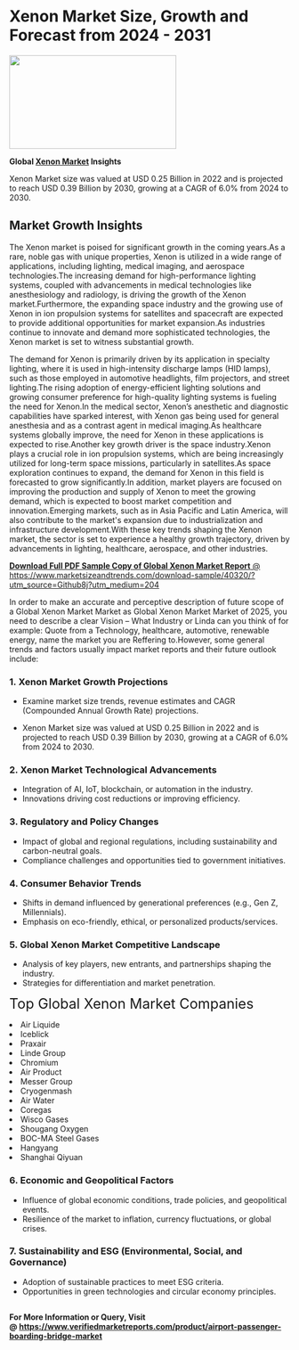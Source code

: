 <H1>Xenon Market Size, Growth and Forecast from 2024 - 2031</H1><img class="aligncenter size-medium wp-image-584254" src="https://thirdeyenews.in/wp-content/uploads/2024/09/Global-Market-Research-300x168.jpeg" alt="" width="300" height="168" /><p><strong>Global&nbsp;<a href="https://www.marketsizeandtrends.com/download-sample/40320/?utm_source=Github8j?utm_medium=204">Xenon Market</a> Insights</strong></p><p>Xenon Market size was valued at USD 0.25 Billion in 2022 and is projected to reach USD 0.39 Billion by 2030, growing at a CAGR of 6.0% from 2024 to 2030.</p><p><h2>Market Growth Insights</h2> <p>The Xenon market is poised for significant growth in the coming years.As a rare, noble gas with unique properties, Xenon is utilized in a wide range of applications, including lighting, medical imaging, and aerospace technologies.The increasing demand for high-performance lighting systems, coupled with advancements in medical technologies like anesthesiology and radiology, is driving the growth of the Xenon market.Furthermore, the expanding space industry and the growing use of Xenon in ion propulsion systems for satellites and spacecraft are expected to provide additional opportunities for market expansion.As industries continue to innovate and demand more sophisticated technologies, the Xenon market is set to witness substantial growth.<a href="#"></a></p> <p>The demand for Xenon is primarily driven by its application in specialty lighting, where it is used in high-intensity discharge lamps (HID lamps), such as those employed in automotive headlights, film projectors, and street lighting.The rising adoption of energy-efficient lighting solutions and growing consumer preference for high-quality lighting systems is fueling the need for Xenon.In the medical sector, Xenon’s anesthetic and diagnostic capabilities have sparked interest, with Xenon gas being used for general anesthesia and as a contrast agent in medical imaging.As healthcare systems globally improve, the need for Xenon in these applications is expected to rise.Another key growth driver is the space industry.Xenon plays a crucial role in ion propulsion systems, which are being increasingly utilized for long-term space missions, particularly in satellites.As space exploration continues to expand, the demand for Xenon in this field is forecasted to grow significantly.In addition, market players are focused on improving the production and supply of Xenon to meet the growing demand, which is expected to boost market competition and innovation.Emerging markets, such as in Asia Pacific and Latin America, will also contribute to the market's expansion due to industrialization and infrastructure development.With these key trends shaping the Xenon market, the sector is set to experience a healthy growth trajectory, driven by advancements in lighting, healthcare, aerospace, and other industries.<a href="#"></p><p><span class=""><strong>Download Full PDF Sample Copy of Global Xenon Market Report</strong> @ <a href="https://www.marketsizeandtrends.com/download-sample/40320/?utm_source=Github8j?utm_medium=204" target="_blank">https://www.marketsizeandtrends.com/download-sample/40320/?utm_source=Github8j?utm_medium=204</a></span></p><p>In order to make an accurate and perceptive description of future scope of a Global&nbsp;Xenon Market Market as Global&nbsp;Xenon Market Market of 2025, you need to describe a clear Vision &ndash; What Industry or Linda can you think of for example: Quote from a Technology, healthcare, automotive, renewable energy, name the market you are Reffering to.However, some general trends and factors usually impact market reports and their future outlook include:</p><h3>1.&nbsp;<strong>Xenon Market Growth Projections</strong></h3><ul><li>Examine market size trends, revenue estimates and CAGR (Compounded Annual Growth Rate) projections.</li><li><p>Xenon Market size was valued at USD 0.25 Billion in 2022 and is projected to reach USD 0.39 Billion by 2030, growing at a CAGR of 6.0% from 2024 to 2030.</p></li></ul><h3>2.&nbsp;<strong>Xenon Market Technological Advancements</strong></h3><ul><li>Integration of AI, IoT, blockchain, or automation in the industry.</li><li>Innovations driving cost reductions or improving efficiency.</li></ul><h3>3.&nbsp;<strong>Regulatory and Policy Changes</strong></h3><ul><li>Impact of global and regional regulations, including sustainability and carbon-neutral goals.</li><li>Compliance challenges and opportunities tied to government initiatives.</li></ul><h3>4.&nbsp;<strong>Consumer Behavior Trends</strong></h3><ul><li>Shifts in demand influenced by generational preferences (e.g., Gen Z, Millennials).</li><li>Emphasis on eco-friendly, ethical, or personalized products/services.</li></ul><h3>5.&nbsp;<strong>Global Xenon Market Competitive Landscape</strong></h3><ul><li>Analysis of key players, new entrants, and partnerships shaping the industry.</li><li>Strategies for differentiation and market penetration.</li></ul><p data-pm-slice="1 1 []"><span style="color: inherit; font-family: inherit; font-size: 25px;">Top Global Xenon Market Companies</span></p><div class="" data-test-id=""><p><li>Air Liquide</li><li> Iceblick</li><li> Praxair</li><li> Linde Group</li><li> Chromium</li><li> Air Product</li><li> Messer Group</li><li> Cryogenmash</li><li> Air Water</li><li> Coregas</li><li> Wisco Gases</li><li> Shougang Oxygen</li><li> BOC-MA Steel Gases</li><li> Hangyang</li><li> Shanghai Qiyuan</li></p></div><h3>6.&nbsp;<strong>Economic and Geopolitical Factors</strong></h3><ul><li>Influence of global economic conditions, trade policies, and geopolitical events.</li><li>Resilience of the market to inflation, currency fluctuations, or global crises.</li></ul><h3>7.&nbsp;<strong>Sustainability and ESG (Environmental, Social, and Governance)</strong></h3><ul><li>Adoption of sustainable practices to meet ESG criteria.</li><li>Opportunities in green technologies and circular economy principles.</li></ul><h2><strong style="font-size: 14px;">For More Information or Query, Visit @&nbsp;</strong><a style="background-color: #ffffff; font-size: 14px;" href="https://www.marketsizeandtrends.com/report/xenon-market/" target="_blank">https://www.verifiedmarketreports.com/product/airport-passenger-boarding-bridge-market</a></h2>